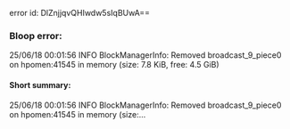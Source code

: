 error id: DlZnjjqvQHIwdw5sIqBUwA==
### Bloop error:

25/06/18 00:01:56 INFO BlockManagerInfo: Removed broadcast_9_piece0 on hpomen:41545 in memory (size: 7.8 KiB, free: 4.5 GiB)
#### Short summary: 

25/06/18 00:01:56 INFO BlockManagerInfo: Removed broadcast_9_piece0 on hpomen:41545 in memory (size:...